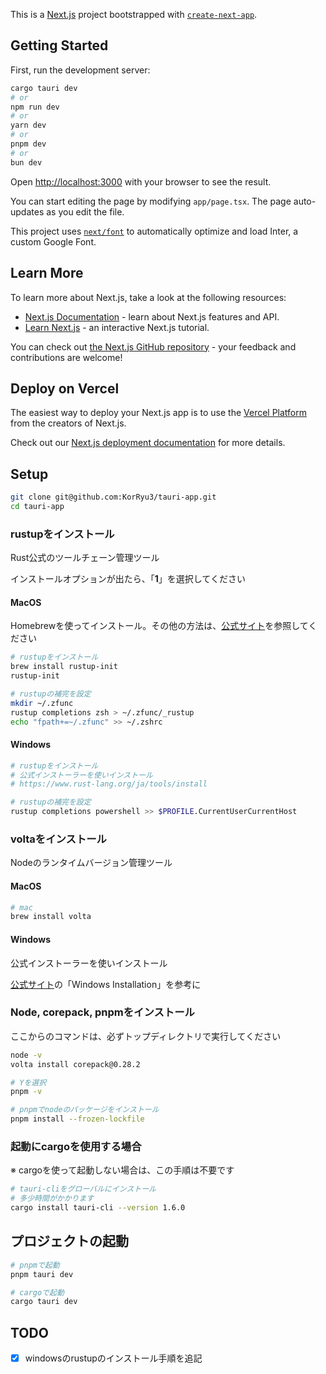 This is a [Next.js](https://nextjs.org/) project bootstrapped with [`create-next-app`](https://github.com/vercel/next.js/tree/canary/packages/create-next-app).

## Getting Started

First, run the development server:

```bash
cargo tauri dev
# or
npm run dev
# or
yarn dev
# or
pnpm dev
# or
bun dev
```

Open [http://localhost:3000](http://localhost:3000) with your browser to see the result.

You can start editing the page by modifying `app/page.tsx`. The page auto-updates as you edit the file.

This project uses [`next/font`](https://nextjs.org/docs/basic-features/font-optimization) to automatically optimize and load Inter, a custom Google Font.

## Learn More

To learn more about Next.js, take a look at the following resources:

- [Next.js Documentation](https://nextjs.org/docs) - learn about Next.js features and API.
- [Learn Next.js](https://nextjs.org/learn) - an interactive Next.js tutorial.

You can check out [the Next.js GitHub repository](https://github.com/vercel/next.js/) - your feedback and contributions are welcome!

## Deploy on Vercel

The easiest way to deploy your Next.js app is to use the [Vercel Platform](https://vercel.com/new?utm_medium=default-template&filter=next.js&utm_source=create-next-app&utm_campaign=create-next-app-readme) from the creators of Next.js.

Check out our [Next.js deployment documentation](https://nextjs.org/docs/deployment) for more details.

## Setup

```bash
git clone git@github.com:KorRyu3/tauri-app.git
cd tauri-app
```

### rustupをインストール

Rust公式のツールチェーン管理ツール

インストールオプションが出たら、「**1**」を選択してください

#### MacOS

Homebrewを使ってインストール。その他の方法は、[公式サイト](https://www.rust-lang.org/ja/tools/install)を参照してください

```bash
# rustupをインストール
brew install rustup-init
rustup-init

# rustupの補完を設定
mkdir ~/.zfunc
rustup completions zsh > ~/.zfunc/_rustup
echo "fpath+=~/.zfunc" >> ~/.zshrc
```

#### Windows

```bash
# rustupをインストール
# 公式インストーラーを使いインストール
# https://www.rust-lang.org/ja/tools/install

# rustupの補完を設定
rustup completions powershell >> $PROFILE.CurrentUserCurrentHost
```

### voltaをインストール

Nodeのランタイムバージョン管理ツール

#### MacOS

```bash
# mac
brew install volta
```

#### Windows

公式インストーラーを使いインストール

[公式サイト](https://docs.volta.sh/guide/getting-started)の「Windows Installation」を参考に

### Node, corepack, pnpmをインストール

ここからのコマンドは、必ずトップディレクトリで実行してください

```bash
node -v
volta install corepack@0.28.2

# Yを選択
pnpm -v

# pnpmでnodeのパッケージをインストール
pnpm install --frozen-lockfile
```

### 起動にcargoを使用する場合

※ cargoを使って起動しない場合は、この手順は不要です

```bash
# tauri-cliをグローバルにインストール
# 多少時間がかかります
cargo install tauri-cli --version 1.6.0
```

## プロジェクトの起動

```bash
# pnpmで起動
pnpm tauri dev

# cargoで起動
cargo tauri dev
```

## TODO

- [x] windowsのrustupのインストール手順を追記
